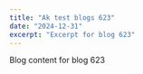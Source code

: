 ```yaml
---
title: "Ak test blogs 623"
date: "2024-12-31"
excerpt: "Excerpt for blog 623"
---
```


Blog content for blog 623